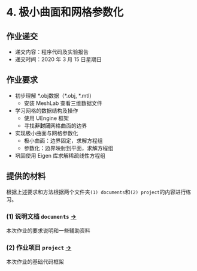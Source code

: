 # 4. 极小曲面和网格参数化


## 作业递交

- 递交内容：程序代码及实验报告 
- 递交时间：2020 年 3 月 15 日星期日

## 作业要求

- 初步理解 \*.obj数据（\*.obj, \*.mtl)
  - 安装 MeshLab 查看三维数据文件
- 学习网格的数据结构及操作
  - 使用 UEngine 框架
  - 寻找**非封闭**网格曲面的边界
- 实现极小曲面与网格参数化
  - 极小曲面：边界固定，求解方程组
  - 参数化：边界映射到平面，求解方程组
- 巩固使用 Eigen 库求解稀疏线性方程组


## 提供的材料

根据上述要求和方法根据两个文件夹`(1) documents`和`(2) project`的内容进行练习。

### (1) 说明文档 `documents` [->](documents/) 

本次作业的要求说明和一些辅助资料

### (2) 作业项目 `project` [->](project/) 

本次作业的基础代码框架


